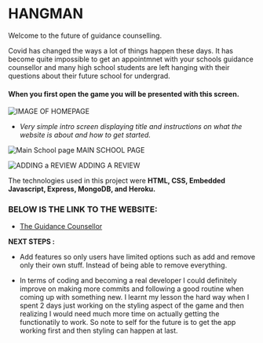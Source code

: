 # __HANGMAN__

Welcome to the future of guidance counselling.

Covid has changed the ways a lot of things happen these days. It has become quite impossible to get an appointmnet with your schools guidance counsellor and many high school students are left hanging with their questions about their future school for undergrad.


#### __When you first open the game you will be presented with this screen.__

![IMAGE OF HOMEPAGE](https://i.imgur.com/ik38Do7.png)
 * _Very simple intro screen displaying title and instructions on what the website is about and how to get started._

 
![Main School page](https://i.imgur.com/HKnzGmC.png)
MAIN SCHOOL PAGE



![ADDING a REVIEW](https://i.imgur.com/bCp3HE6.png)
ADDING A REVIEW

The technologies used in this project were __HTML, CSS, Embedded Javascript, Express, MongoDB, and Heroku.__ 

### BELOW IS THE LINK TO THE WEBSITE:
*  [The Guidance Counsellor](https://the-guidance-counsellor.herokuapp.com/)


__NEXT STEPS :__

* Add features so only users have limited options such as add and remove only their own stuff. Instead of being able to remove everything.

* In terms of coding and becoming a real developer I could definitely improve on making more commits and following a good routine when coming up with something new. I learnt my lesson the hard way when I spent 2 days just working on the styling aspect of the game and then realizing I would need much more time on actually getting the functionatily to work. So note to self for the future is to get the app working first and then styling can happen at last. 




